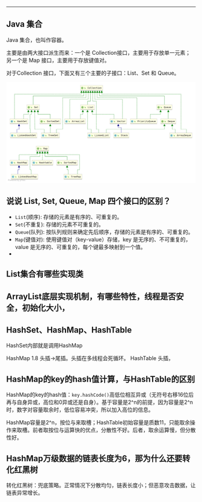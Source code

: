 

---

## Java 集合

Java 集合，也叫作容器。

主要是由两大接口派生而来：一个是 Collection接口，主要用于存放单一元素；另一个是 Map 接口，主要用于存放键值对。

对于Collection 接口，下面又有三个主要的子接口：List、Set 和 Queue。


![alt text](../../../images/image-114.png)

## 说说 List, Set, Queue, Map 四个接口的区别？

-   `List`(顺序): 存储的元素是有序的、可重复的。
-   `Set`(不重复): 存储的元素不可重复的。
-   `Queue`(队列): 按队列规则来确定先后顺序，存储的元素是有序的、可重复的。
-   `Map`(键值对): 使用键值对（key-value）存储，key 是无序的、不可重复的，value 是无序的、可重复的，每个键最多映射到一个值。
-   

## List集合有哪些实现类
## ArrayList底层实现机制，有哪些特性，线程是否安全，初始化大小，

## HashSet、HashMap、HashTable
HashSet内部就是调用HashMap

HashMap 1.8 头插→尾插。头插在多线程会死循环。
HashTable 头插，


## HashMap的key的hash值计算，与HashTable的区别

HashMap的key的hash值：`key.hashCode()`高低位相互异或（无符号右移16位后再与自身异或，高位和0异或还是自身）。基于容量是2^n的前提，因为容量是2^n时，数字对容量取余时，低位容易冲突，所以加入高位的信息。

HashMap容量是2^n，按位与来取槽；HashTable初始容量是质数11，只能取余操作来取槽。前者取按位与运算快的优点，分散性不好。后者，取余运算慢，但分散性好。

## HashMap万级数据的链表长度为6，那为什么还要转化红黑树

转化红黑树：兜底策略。正常情况下分散均匀，链表长度小；但恶意攻击数据，让链表异常增长。